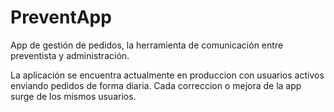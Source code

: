 # PreventApp

App de gestión de pedidos, la herramienta de comunicación entre preventista y administración.

La aplicación se encuentra actualmente en produccion con usuarios activos enviando pedidos de forma diaria. 
Cada correccion o mejora de la app surge de los mismos usuarios.

